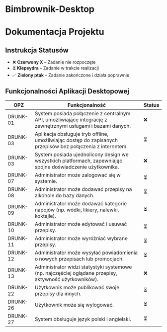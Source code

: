 # Bimbrownik-Desktop

# Dokumentacja Projektu

## Instrukcja Statusów
- ❌ **Czerwony X** – Zadanie nie rozpoczęte
- ⏳ **Klepsydra** – Zadanie w trakcie realizacji
- ✅ **Zielony ptak** – Zadanie zakończone i działa poprawnie

## Funkcjonalności Aplikacji Desktopowej

| OPZ      | Funkcjonalność                                              | Status |
|----------|-------------------------------------------------------------|--------|
| DRUNK-01 | System posiada połączenie z centralnym API, umożliwiające integrację z zewnętrznymi usługami i bazami danych. | ❌      |
| DRUNK-03 | Aplikacja obsługuje tryb offline, umożliwiając dostęp do zapisanych przepisów bez połączenia z internetem. | ⏳      |
| DRUNK-03 | System posiada ujednolicony design we wszystkich platformach, zapewniając spójne doświadczenie użytkownika. | ❌      |
| DRUNK-07 | Administrator może zalogować się w systemie.                | ⏳      |
| DRUNK-08 | Administrator może dodawać przepisy na alkohole do bazy danych. | ⏳      |
| DRUNK-09 | Administrator może dodawać kategorie napojów (np. wódki, likiery, nalewki, koktajle). | ⏳      |
| DRUNK-10 | Administrator może edytować i usuwać przepisy.              | ⏳      |
| DRUNK-11 | Administrator może wyróżniać wybrane przepisy.              | ⏳      |
| DRUNK-12 | Administrator może wysyłać powiadomienia o nowych przepisach lub promocjach. | ⏳      |
| DRUNK-13 | Administrator widzi statystyki systemowe (np. najczęściej oglądane przepisy, aktywność użytkowników). | ❌      |
| DRUNK-22 | Użytkownik może publikować swoje przepisy dla innych.       | ⏳      |
| DRUNK-26 | Użytkownik może się wylogować.                              | ⏳      |
| DRUNK-27 | System obsługuje język polski i angielski.                  | ⏳      |